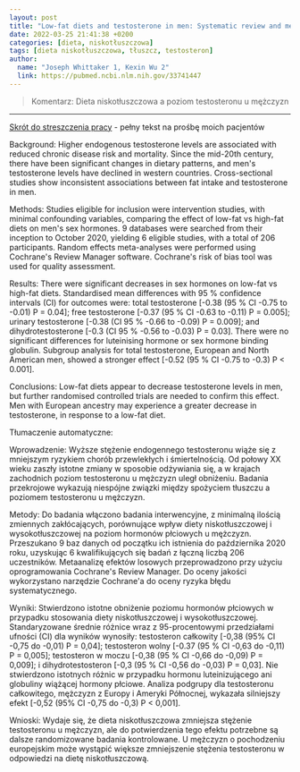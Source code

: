 ```yaml
---
layout: post
title: "Low-fat diets and testosterone in men: Systematic review and meta-analysis of intervention studies"
date: 2022-03-25 21:41:38 +0200
categories: [dieta, niskotłuszczowa]
tags: [dieta niskotłuszczowa, tłuszcz, testosteron]
author:
  name: "Joseph Whittaker 1, Kexin Wu 2" 
  link: https://pubmed.ncbi.nlm.nih.gov/33741447
---
```

> Komentarz: Dieta niskotłuszczowa a poziom testosteronu u mężczyzn
<hr>


[Skrót do streszczenia pracy](https://pubmed.ncbi.nlm.nih.gov/33741447/) - pełny tekst na prośbę moich pacjentów


Background: Higher endogenous testosterone levels are associated with reduced chronic disease risk and mortality. Since the mid-20th century, there have been significant changes in dietary patterns, and men's testosterone levels have declined in western countries. Cross-sectional studies show inconsistent associations between fat intake and testosterone in men.

Methods: Studies eligible for inclusion were intervention studies, with minimal confounding variables, comparing the effect of low-fat vs high-fat diets on men's sex hormones. 9 databases were searched from their inception to October 2020, yielding 6 eligible studies, with a total of 206 participants. Random effects meta-analyses were performed using Cochrane's Review Manager software. Cochrane's risk of bias tool was used for quality assessment.

Results: There were significant decreases in sex hormones on low-fat vs high-fat diets. Standardised mean differences with 95 % confidence intervals (CI) for outcomes were: total testosterone [-0.38 (95 % CI -0.75 to -0.01) P = 0.04]; free testosterone [-0.37 (95 % CI -0.63 to -0.11) P = 0.005]; urinary testosterone [-0.38 (CI 95 % -0.66 to -0.09) P = 0.009]; and dihydrotestosterone [-0.3 (CI 95 % -0.56 to -0.03) P = 0.03]. There were no significant differences for luteinising hormone or sex hormone binding globulin. Subgroup analysis for total testosterone, European and North American men, showed a stronger effect [-0.52 (95 % CI -0.75 to -0.3) P < 0.001].

Conclusions: Low-fat diets appear to decrease testosterone levels in men, but further randomised controlled trials are needed to confirm this effect. Men with European ancestry may experience a greater decrease in testosterone, in response to a low-fat diet.


Tłumaczenie automatyczne:

Wprowadzenie: Wyższe stężenie endogennego testosteronu wiąże się z mniejszym ryzykiem chorób przewlekłych i śmiertelnością. Od połowy XX wieku zaszły istotne zmiany w sposobie odżywiania się, a w krajach zachodnich poziom testosteronu u mężczyzn uległ obniżeniu. Badania przekrojowe wykazują niespójne związki między spożyciem tłuszczu a poziomem testosteronu u mężczyzn.

Metody: Do badania włączono badania interwencyjne, z minimalną ilością zmiennych zakłócających, porównujące wpływ diety niskotłuszczowej i wysokotłuszczowej na poziom hormonów płciowych u mężczyzn. Przeszukano 9 baz danych od początku ich istnienia do października 2020 roku, uzyskując 6 kwalifikujących się badań z łączną liczbą 206 uczestników. Metaanalizę efektów losowych przeprowadzono przy użyciu oprogramowania Cochrane's Review Manager. Do oceny jakości wykorzystano narzędzie Cochrane'a do oceny ryzyka błędu systematycznego.

Wyniki: Stwierdzono istotne obniżenie poziomu hormonów płciowych w przypadku stosowania diety niskotłuszczowej i wysokotłuszczowej. Standaryzowane średnie różnice wraz z 95-procentowymi przedziałami ufności (CI) dla wyników wynosiły: testosteron całkowity [-0,38 (95% CI -0,75 do -0,01) P = 0,04]; testosteron wolny [-0.37 (95 % CI -0,63 do -0,11) P = 0,005]; testosteron w moczu [-0,38 (95 % CI -0,66 do -0,09) P = 0,009]; i dihydrotestosteron [-0,3 (95 % CI -0,56 do -0,03) P = 0,03]. Nie stwierdzono istotnych różnic w przypadku hormonu luteinizującego ani globuliny wiążącej hormony płciowe. Analiza podgrupy dla testosteronu całkowitego, mężczyzn z Europy i Ameryki Północnej, wykazała silniejszy efekt [-0,52 (95% CI -0,75 do -0,3) P < 0,001].

Wnioski: Wydaje się, że dieta niskotłuszczowa zmniejsza stężenie testosteronu u mężczyzn, ale do potwierdzenia tego efektu potrzebne są dalsze randomizowane badania kontrolowane. U mężczyzn o pochodzeniu europejskim może wystąpić większe zmniejszenie stężenia testosteronu w odpowiedzi na dietę niskotłuszczową.
